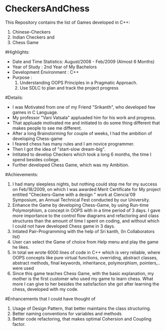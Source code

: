 # CheckersAndChess
This Repository contains the list of Games developed in C++:

1. Chinese-Checkers 
2. Indian Checkers and 
3. Chess Game

#Highlights: 
- Date and Time Statistics: August/2008 - Feb/2009 (Almost 6 Months)
- Year of Study           : 2nd Year of My Bachelors
- Development Environment : C++
- Purpose                 : 
    1. Understanding OOPS Principles in a Pragmatic Approach. 
    2. Use SDLC to plan and track the project progress
                            

#Details:
- I was Motivated from one of my Friend "Srikanth", who developed few games in C Language. 
- My professor "Vani Vatsala" appluaded him for his work and progress. 
- That appluade motivated me and initiated to do some thing different that makes people to see me different.  
- After a long Brainstorming for couple of weeks, I had the ambition of developing Chess-game
- I feared chess has many rules and I am novice programmer.
- Then I got the idea of "start-slow dream-big".
- Intitated to develop Checkers which took a long 6 months, the time I spend besides college.
- Further developed Chess Game, which was my Ambition.

#Achievements:
1. I had many sleepless nights, but nothing could stop me for my success on Feb/18/2009, on which I was awarded Merit Certificate for My project entitled "Checkers-Game with a design " work at Ciencia'09 Symposium, an Annual Technical Fest conducted by our University. 
2. Enhance the Game by developing Chess-Game, by using Run-time Polymorphism, a concept in OOPS with in a time period of 3 days. I gave more importance to the control flow diagrams and refactoring and class structures than the amount of time I spent on coding, and without which I could not have developed Chess game in 3 days. 
3. Intiated Pair-Programming with the help of Sri kanth, (In Collaborators list)
4. User can select the Game of choice from Help menu and play the game he likes.
5. In total we wrote 6000 lines of code in C++ which is very reliable, where OOPS concepts like pure virtual functions, overriding, abstract classes, abstract methods, final keywords, inheritance, polymorphism, pointers,.. were used
6. Since this game teaches Chess Game, with the basic explanation, my mother is the first customer who used my game to learn chess. What more I can give to her besides the satisfaction she got after learning the chess, developed with my code. 

#Enhancements that I could have thought of
1. Usage of Design Pattern, that better maintains the class structuring.
2. Better naming conventions for variables and methods
3. Better code refactoring, that makes optimal Cohersion and Coupling factor.

